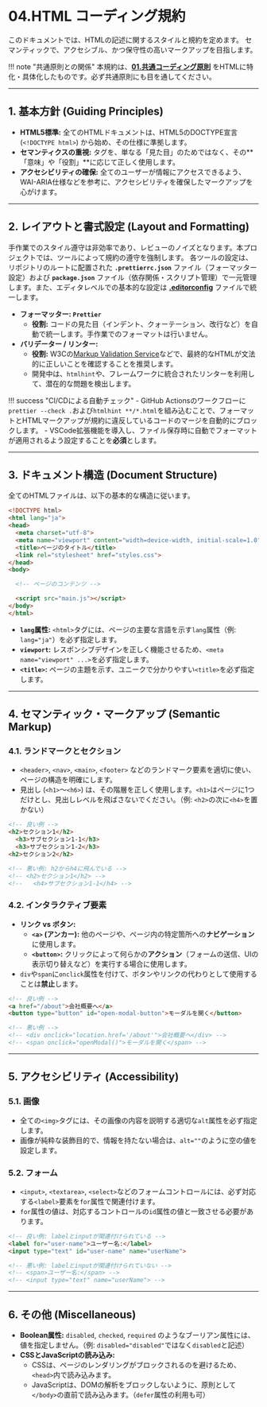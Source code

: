 # 04.HTML コーディング規約

このドキュメントでは、HTMLの記述に関するスタイルと規約を定めます。
セマンティックで、アクセシブル、かつ保守性の高いマークアップを目指します。

!!! note "共通原則との関係"
    本規約は、**[01.共通コーディング原則](../01_共通規則/01_共通コーディング原則.md)** をHTMLに特化・具体化したものです。必ず共通原則にも目を通してください。

---

## 1. 基本方針 (Guiding Principles)

*   **HTML5標準:** 全てのHTMLドキュメントは、HTML5のDOCTYPE宣言 (`<!DOCTYPE html>`) から始め、その仕様に準拠します。
*   **セマンティクスの重視:** タグを、単なる「見た目」のためではなく、その**「意味」や「役割」**に応じて正しく使用します。
*   **アクセシビリティの確保:** 全てのユーザーが情報にアクセスできるよう、WAI-ARIA仕様などを参考に、アクセシビリティを確保したマークアップを心がけます。

---

## 2. レイアウトと書式設定 (Layout and Formatting)

手作業でのスタイル遵守は非効率であり、レビューのノイズとなります。本プロジェクトでは、ツールによって規約の遵守を強制します。
各ツールの設定は、リポジトリのルートに配置された **`.prettierrc.json`** ファイル（フォーマッター設定）および **`package.json`** ファイル（依存関係・スクリプト管理）で一元管理します。また、エディタレベルでの基本的な設定は **[.editorconfig](/.editorconfig)** ファイルで統一します。

*   **フォーマッター: `Prettier`**
    *   **役割:** コードの見た目（インデント、クォーテーション、改行など）を自動で統一します。手作業でのフォーマットは行いません。
*   **バリデーター / リンター:**
    *   **役割:** W3Cの[Markup Validation Service](https://validator.w3.org/)などで、最終的なHTMLが文法的に正しいことを確認することを推奨します。
    *   開発中は、`htmlhint`や、フレームワークに統合されたリンターを利用して、潜在的な問題を検出します。

!!! success "CI/CDによる自動チェック"
    - GitHub Actionsのワークフローに`prettier --check .`および`htmlhint **/*.html`を組み込むことで、フォーマットとHTMLマークアップが規約に違反しているコードのマージを自動的にブロックします。
    - VSCode拡張機能を導入し、ファイル保存時に自動でフォーマットが適用されるよう設定することを**必須**とします。

---

## 3. ドキュメント構造 (Document Structure)

全てのHTMLファイルは、以下の基本的な構造に従います。

```html
<!DOCTYPE html>
<html lang="ja">
<head>
  <meta charset="utf-8">
  <meta name="viewport" content="width=device-width, initial-scale=1.0">
  <title>ページのタイトル</title>
  <link rel="stylesheet" href="styles.css">
</head>
<body>

  <!-- ページのコンテンツ -->

  <script src="main.js"></script>
</body>
</html>
```

*   **`lang`属性:** `<html>`タグには、ページの主要な言語を示す`lang`属性（例: `lang="ja"`）を必ず指定します。
*   **`viewport`:** レスポンシブデザインを正しく機能させるため、`<meta name="viewport" ...>`を必ず指定します。
*   **`<title>`:** ページの主題を示す、ユニークで分かりやすい`<title>`を必ず指定します。

---

## 4. セマンティック・マークアップ (Semantic Markup)

### 4.1. ランドマークとセクション
*   `<header>`, `<nav>`, `<main>`, `<footer>` などのランドマーク要素を適切に使い、ページの構造を明確にします。
*   見出し (`<h1>`〜`<h6>`) は、その階層を正しく使用します。`<h1>`はページに1つだけとし、見出しレベルを飛ばさないでください。（例: `<h2>`の次に`<h4>`を置かない）

```html
<!-- 良い例 -->
<h2>セクション1</h2>
  <h3>サブセクション1-1</h3>
  <h3>サブセクション1-2</h3>
<h2>セクション2</h2>

<!-- 悪い例: h2からh4に飛んでいる -->
<!-- <h2>セクション1</h2> -->
<!--   <h4>サブセクション1-1</h4> -->
```

### 4.2. インタラクティブ要素
*   **リンク vs ボタン:**
    *   **`<a>` (アンカー):** 他のページや、ページ内の特定箇所への**ナビゲーション**に使用します。
    *   **`<button>`:** クリックによって何らかの**アクション**（フォームの送信、UIの表示切り替えなど）を実行する場合に使用します。
*   `div`や`span`に`onclick`属性を付けて、ボタンやリンクの代わりとして使用することは**禁止**します。

```html
<!-- 良い例 -->
<a href="/about">会社概要へ</a>
<button type="button" id="open-modal-button">モーダルを開く</button>

<!-- 悪い例 -->
<!-- <div onclick="location.href='/about'">会社概要へ</div> -->
<!-- <span onclick="openModal()">モーダルを開く</span> -->
```
---

## 5. アクセシビリティ (Accessibility)

### 5.1. 画像
*   全ての`<img>`タグには、その画像の内容を説明する適切な`alt`属性を必ず指定します。
*   画像が純粋な装飾目的で、情報を持たない場合は、`alt=""`のように空の値を設定します。

### 5.2. フォーム
*   `<input>`, `<textarea>`, `<select>`などのフォームコントロールには、必ず対応する`<label>`要素を`for`属性で関連付けます。
*   `for`属性の値は、対応するコントロールの`id`属性の値と一致させる必要があります。

```html
<!-- 良い例: labelとinputが関連付けられている -->
<label for="user-name">ユーザー名:</label>
<input type="text" id="user-name" name="userName">

<!-- 悪い例: labelとinputが関連付けられていない -->
<!-- <span>ユーザー名:</span> -->
<!-- <input type="text" name="userName"> -->
```
---

## 6. その他 (Miscellaneous)

*   **Boolean属性:** `disabled`, `checked`, `required` のようなブーリアン属性には、値を指定しません。（例: `disabled="disabled"`ではなく`disabled`と記述）
*   **CSSとJavaScriptの読み込み:**
    *   CSSは、ページのレンダリングがブロックされるのを避けるため、`<head>`内で読み込みます。
    *   JavaScriptは、DOMの解析をブロックしないように、原則として`</body>`の直前で読み込みます。（`defer`属性の利用も可）

